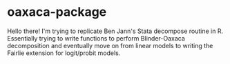oaxaca-package
==============

Hello there! I'm trying to replicate Ben Jann's Stata decompose routine in R.
Essentially trying to write functions to perform Blinder-Oaxaca decomposition
and eventually move on from linear models to writing the Fairlie extension for logit/probit models.
